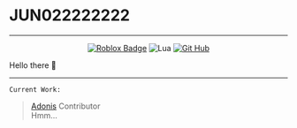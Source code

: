 # JUN022222222
-------------
<div align=center>

[![Roblox Badge](http://img.shields.io/badge/-Roblox%20Profile-reallyred?style=flat&logo=roblox)](https://www.roblox.com/users/183608970/profile)
![Lua](http://img.shields.io/badge/-Lua-blue?style=flat&logo=lua%logocolor=white)
[![Git Hub](http://img.shields.io/badge/-Github%20Profile-purple?style=flat-square&logo=github&logocolor=white)](https://github.com/jun022222222)
  
</div>
Hello there 👀



--------------
`Current Work:`
> [Adonis](https://github.com/Sceleratis/Adonis) Contributor\
> Hmm...
